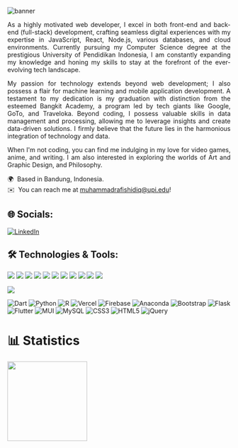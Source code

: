 ![banner](https://github.com/slvally/slvally/assets/133903731/b14e3dcd-4bd8-4d90-a11b-74be3e5461ee)

<!-- 
<h1 align="center">
  Welcome XD
  <img src="https://media.tenor.com/RpXukdyagxsAAAAi/angry-fox.gif" width="60px"/>
  <img src="https://media.tenor.com/YLOlmVlg304AAAAi/shiro-cute.gif" width="60px"/> 
</h1>
 -->
 
<!-- [![Typing SVG](https://readme-typing-svg.herokuapp.com/?lines=Hi+There!;Glad+to+See+You+Here!+👋)](https://git.io/typing-svg) -->
<!-- [![Typing SVG](https://readme-typing-svg.herokuapp.com?font=Fira+Code&pause=200&color=F7CB00&width=435&lines=Hi+There!;Glad+to+See+You+Here!+👋)](https://git.io/typing-svg) -->
<!-- [![Typing SVG](https://readme-typing-svg.herokuapp.com?font=Fira&color=F7CB00&width=435&lines=Hi+There!;Glad+to+See+You+Here!+👋)](https://git.io/typing-svg) -->

<p align="justify">As a highly motivated web developer, I excel in both front-end and back-end (full-stack) development, crafting seamless digital experiences with my expertise in JavaScript, React, Node.js, various databases, and cloud environments. Currently pursuing my Computer Science degree at the prestigious University of Pendidikan Indonesia, I am constantly expanding my knowledge and honing my skills to stay at the forefront of the ever-evolving tech landscape.<p>
<p align="justify">My passion for technology extends beyond web development; I also possess a flair for machine learning and mobile application development. A testament to my dedication is my graduation with distinction from the esteemed Bangkit Academy, a program led by tech giants like Google, GoTo, and Traveloka. Beyond coding, I possess valuable skills in data management and processing, allowing me to leverage insights and create data-driven solutions. I firmly believe that the future lies in the harmonious integration of technology and data.<p>
<p align="justify">When I'm not coding, you can find me indulging in my love for video games, anime, and writing. I am also interested in exploring the worlds of Art and Graphic Design, and Philosophy.<p>

<!-- <img alt="" src="https://media.tenor.com/MYDG91HHJ-oAAAAC/vestia-zeta-hololive.gif" align="right"  width="50%" marginLeft="2em"/> -->
<!-- <img alt="" src="https://media.tenor.com/Hyma91bpX1UAAAAC/no-game-no-life-ngnl.gif" align="right"  width="50%" marginLeft="2em"/> -->
<!-- <img alt="" src="https://media.tenor.com/Wm2_dA3yx4oAAAAd/%E3%83%A0%E3%83%BC%E3%83%8A-%E3%83%9B%E3%83%AD%E3%83%A9%E3%82%A4%E3%83%96.gif" align="right"  width="50%" marginLeft="2em"/> -->

🌍 &nbsp;Based in Bandung, Indonesia.\
✉️ &nbsp;You can reach me at muhammadrafishidiq@upi.edu!
<!-- 🖥️ &nbsp;See my portfolio at https://slvallyweb.vercel.app/ .\ -->

## 🌐 Socials:
[![LinkedIn](https://img.shields.io/badge/LinkedIn-%230077B5.svg?logo=linkedin&logoColor=white)](https://linkedin.com/in/muhammad-rafi-shidiq-b67122272) 
<!-- <img src="{[BadgeURLHere](https://img.shields.io/badge/LinkedIn-0077B5?style=for-the-badge&logo=linkedin&logoColor=white)}" /> -->
<!-- [![Instagram](https://img.shields.io/badge/Instagram-%230077B5.svg?logo=instagram&logoColor=white)](https://www.instagram.com/kyurem_ra)  -->

## 🛠️ Technologies & Tools:
<p align="left">
  
![](https://img.shields.io/badge/Code-JavaScript-informational?style=flat&color=informational&logo=javascript)
![](https://img.shields.io/badge/Code-React-informational?style=flat&color=informational&logo=react)
![](https://img.shields.io/badge/Code-TypeScript-informational?style=flat&color=informational)
![](https://img.shields.io/badge/Code-Node-informational?style=flat&color=informational&logo=node.js)
![](https://img.shields.io/badge/Code-Tailwind%20CSS-informational?style=flat&color=informational&logo=tailwind-css)
![](https://img.shields.io/badge/Code-Laravel-informational?style=flat&color=informational&logo=laravel)
![](https://img.shields.io/badge/Code-PHP-informational?style=flat&color=informational&logo=php)
![](https://img.shields.io/badge/Platform-Google%20Cloud-informational?style=flat&color=informational&logo=google-cloud)
![](https://img.shields.io/badge/Framework-Next.js-informational?style=flat&color=informational&logo=next.js)
![](https://img.shields.io/badge/Database-MongoDB-informational?style=flat&color=informational&logo=mongodb)
![](https://img.shields.io/badge/Framework-Express.js-informational?style=flat&color=informational&logo=express)
<!-- ![](https://img.shields.io/badge/ORM-Prisma-informational?style=flat&color=informational&logo=prisma) -->
<!-- ![](https://img.shields.io/badge/Platform-AWS-informational?style=flat&color=informational&logo=amazon-aws) -->
![](https://img.shields.io/badge/Design-Figma-informational?style=flat&color=informational&logo=figma)

</p>


![Dart](https://img.shields.io/badge/dart-%230175C2.svg?style=flat-square&logo=dart&logoColor=white) ![Python](https://img.shields.io/badge/python-3670A0?style=flat-square&logo=python&logoColor=ffdd54) ![R](https://img.shields.io/badge/r-%23276DC3.svg?style=flat-square&logo=r&logoColor=white) ![Vercel](https://img.shields.io/badge/vercel-%23000000.svg?style=flat-square&logo=vercel&logoColor=white) ![Firebase](https://img.shields.io/badge/firebase-%23039BE5.svg?style=flat-square&logo=firebase) ![Anaconda](https://img.shields.io/badge/Anaconda-%2344A833.svg?style=flat-square&logo=anaconda&logoColor=white) ![Bootstrap](https://img.shields.io/badge/bootstrap-%23563D7C.svg?style=flat-square&logo=bootstrap&logoColor=white) ![Flask](https://img.shields.io/badge/flask-%23000.svg?style=flat-square&logo=flask&logoColor=white) ![Flutter](https://img.shields.io/badge/Flutter-%2302569B.svg?style=flat-square&logo=Flutter&logoColor=white) ![MUI](https://img.shields.io/badge/MUI-%230081CB.svg?style=flat-square&logo=material-ui&logoColor=white) ![MySQL](https://img.shields.io/badge/mysql-%2300f.svg?style=flat-square&logo=mysql&logoColor=white) ![CSS3](https://img.shields.io/badge/css3-%231572B6.svg?style=flat-square&logo=css3&logoColor=white) ![HTML5](https://img.shields.io/badge/html5-%23E34F26.svg?style=flat-square&logo=html5&logoColor=white) ![jQuery](https://img.shields.io/badge/jquery-%230769AD.svg?style=flat-square&logo=jquery&logoColor=white)


# 📊 Statistics
<p align="start">
<!-- <a href="https://github.com/slvally">
  <img height="180em" src="https://github-readme-stats-eight-theta.vercel.app/api?username=slvally&show_icons=true&theme=vision-friendly-dark&include_all_commits=true&count_private=true"/>
</a> -->
<a href="https://github.com/slvally">
  <img height="180em" src="https://github-readme-stats-eight-theta.vercel.app/api?username=slvally&show_icons=true&theme=dark&include_all_commits=true&count_private=true"/>
</a>
<!-- <a href="https://github.com/slvally">
  <img height="180em" src="https://github-readme-stats-eight-theta.vercel.app/api/top-langs/?username=slvally&layout=compact&langs_count=9&theme=vision-friendly-dark"/>
</a> -->
</p>

<!-- <div><img width="80%" src="https://media.tenor.com/FDEUowEjV9oAAAAC/no-game-no-life-anime.gif"/></div> -->
<!-- <div><img width="80%" src="https://media.tenor.com/KwEWMvs2RhUAAAAC/oshi-no-ko-yaosobi.gif"/></div> -->
<!-- <div><img width="80%" src="https://github.com/slvally/slvally/blob/main/ezgif-5-1f7a137a3d.gif"/></div> -->
<!--<div><img width="80%" src="https://media.tenor.com/IqqjXGYjtHYAAAAC/anime-pink-hair.gif"/></div>-->
